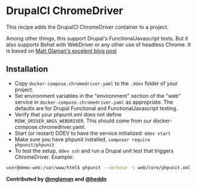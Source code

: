 # DrupalCI ChromeDriver

This recipe adds the DrupalCI ChromeDriver container to a project.

Among other things, this support Drupal's FunctionalJavascript tests.
But it also supports Behat with WebDriver or any other use of headless Chrome.
It is based on [Matt Glaman's excelent blog post](https://glamanate.com/blog/running-drupals-functionaljavascript-tests-ddev)

## Installation

* Copy `docker-compose.chromedriver.yaml` to the `.ddev` folder of your project.
* Set environment variables in the "environment" section of the "web" service in `docker-compose.chromedriver.yaml` as appropriate. The defaults are for Drupal Functional and FunctionalJavascript testing.
* Verify that your phpunit.xml does not define  `MINK_DRIVER_ARGS_WEBDRIVER`. This should come from our docker-compose.chromedriver.yaml.
* Start (or restart) DDEV to have the service initialized: `ddev start`
* Make sure you have phpunit installed, `composer require phpunit/phpunit`
* To test the setup, `ddev ssh` and run a Drupal unit test that triggers ChromeDriver. Example:

```bash
user@demo-web:/var/www/html$ phpunit --verbose -c web/core/phpunit.xml.dist web/core/modules/system/tests/src/FunctionalJavascript/System/DateFormatTest.php
```

**Contributed by [@mglaman](https://github.com/mglaman)
and [@heddn](https://github.com/heddn)**
